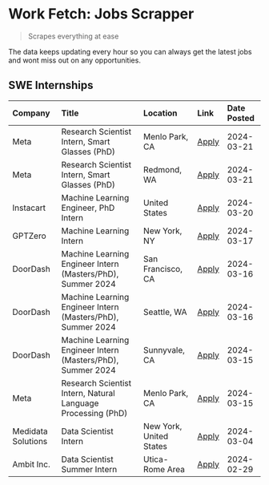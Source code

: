 # Work Fetch: Jobs Scrapper
> Scrapes everything at ease

The data keeps updating every hour so you can always get the latest jobs and wont miss out on any opportunities.

## SWE Internships
<!--START_SECTION:workfetch-->
| Company            | Title                                                        | Location                | Link                                                                                                                                                                                                                                                                   | Date Posted   |
|:-------------------|:-------------------------------------------------------------|:------------------------|:-----------------------------------------------------------------------------------------------------------------------------------------------------------------------------------------------------------------------------------------------------------------------|:--------------|
| Meta               | Research Scientist Intern, Smart Glasses (PhD)               | Menlo Park, CA          | [Apply](https://www.linkedin.com/jobs/view/research-scientist-intern-smart-glasses-phd-at-meta-3811308332?position=10&pageNum=0&refId=jQ40sCmzkHCE7kNvjUMfNw%3D%3D&trackingId=z4XbOJPrMGByeD4%2FmeLr%2FQ%3D%3D&trk=public_jobs_jserp-result_search-card)               | 2024-03-21    |
| Meta               | Research Scientist Intern, Smart Glasses (PhD)               | Redmond, WA             | [Apply](https://www.linkedin.com/jobs/view/research-scientist-intern-smart-glasses-phd-at-meta-3811304794?position=14&pageNum=0&refId=jQ40sCmzkHCE7kNvjUMfNw%3D%3D&trackingId=bg9C%2FvxEwVbhS3Lr8xChlQ%3D%3D&trk=public_jobs_jserp-result_search-card)                 | 2024-03-21    |
| Instacart          | Machine Learning Engineer, PhD Intern                        | United States           | [Apply](https://www.linkedin.com/jobs/view/machine-learning-engineer-phd-intern-at-instacart-3815634369?position=5&pageNum=0&refId=jQ40sCmzkHCE7kNvjUMfNw%3D%3D&trackingId=X0Vx7D4nfroOyQaB5tNUfg%3D%3D&trk=public_jobs_jserp-result_search-card)                      | 2024-03-20    |
| GPTZero            | Machine Learning Intern                                      | New York, NY            | [Apply](https://www.linkedin.com/jobs/view/machine-learning-intern-at-gptzero-3860723963?position=11&pageNum=0&refId=jQ40sCmzkHCE7kNvjUMfNw%3D%3D&trackingId=twh8hf3XiKXL8YomvgVhWA%3D%3D&trk=public_jobs_jserp-result_search-card)                                    | 2024-03-17    |
| DoorDash           | Machine Learning Engineer Intern (Masters/PhD), Summer 2024  | San Francisco, CA       | [Apply](https://www.linkedin.com/jobs/view/machine-learning-engineer-intern-masters-phd-summer-2024-at-doordash-3736457737?position=3&pageNum=0&refId=jQ40sCmzkHCE7kNvjUMfNw%3D%3D&trackingId=QFCO%2FVETDrmTsMO3n8h4RQ%3D%3D&trk=public_jobs_jserp-result_search-card) | 2024-03-16    |
| DoorDash           | Machine Learning Engineer Intern (Masters/PhD), Summer 2024  | Seattle, WA             | [Apply](https://www.linkedin.com/jobs/view/machine-learning-engineer-intern-masters-phd-summer-2024-at-doordash-3736455966?position=4&pageNum=0&refId=jQ40sCmzkHCE7kNvjUMfNw%3D%3D&trackingId=l5FxDFrR8TPCR2ufSx%2BZWw%3D%3D&trk=public_jobs_jserp-result_search-card) | 2024-03-16    |
| DoorDash           | Machine Learning Engineer Intern (Masters/PhD), Summer 2024  | Sunnyvale, CA           | [Apply](https://www.linkedin.com/jobs/view/machine-learning-engineer-intern-masters-phd-summer-2024-at-doordash-3736454973?position=2&pageNum=0&refId=jQ40sCmzkHCE7kNvjUMfNw%3D%3D&trackingId=LZiD91NSoeYJIt0pHfU29g%3D%3D&trk=public_jobs_jserp-result_search-card)   | 2024-03-15    |
| Meta               | Research Scientist Intern, Natural Language Processing (PhD) | Menlo Park, CA          | [Apply](https://www.linkedin.com/jobs/view/research-scientist-intern-natural-language-processing-phd-at-meta-3858718375?position=13&pageNum=0&refId=jQ40sCmzkHCE7kNvjUMfNw%3D%3D&trackingId=lAIxj1fecHVCtD%2BG%2BJSmtw%3D%3D&trk=public_jobs_jserp-result_search-card) | 2024-03-15    |
| Medidata Solutions | Data Scientist Intern                                        | New York, United States | [Apply](https://www.linkedin.com/jobs/view/data-scientist-intern-at-medidata-solutions-3810253704?position=12&pageNum=0&refId=jQ40sCmzkHCE7kNvjUMfNw%3D%3D&trackingId=oJWKtGNouezgbrtemSu%2BMQ%3D%3D&trk=public_jobs_jserp-result_search-card)                         | 2024-03-04    |
| Ambit Inc.         | Data Scientist Summer Intern                                 | Utica-Rome Area         | [Apply](https://www.linkedin.com/jobs/view/data-scientist-summer-intern-at-ambit-inc-3843121918?position=6&pageNum=0&refId=jQ40sCmzkHCE7kNvjUMfNw%3D%3D&trackingId=h7dhoD8KAVirK3vesHUQvA%3D%3D&trk=public_jobs_jserp-result_search-card)                              | 2024-02-29    |
<!--END_SECTION:workfetch-->

